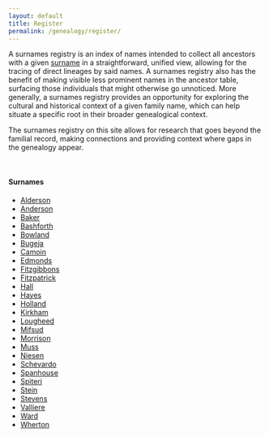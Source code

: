 ```yaml
---
layout: default
title: Register
permalink: /genealogy/register/
---
```


A surnames registry is an index of names intended to collect all ancestors with a given [surname](/surname/) in a straightforward, unified view, allowing for the tracing of direct lineages by said names. A surnames registry also has the benefit of making visible less prominent names in the ancestor table, surfacing those individuals that might otherwise go unnoticed. More generally, a surnames registry provides an opportunity for exploring the cultural and historical context of a given family name, which can help situate a specific root in their broader genealogical context.

The surnames registry on this site allows for research that goes beyond the familial record, making connections and providing context where gaps in the genealogy appear.

<br>

#### Surnames

* [Alderson](/alderson/)
* [Anderson](/anderson/)
* [Baker](/baker/)
* [Bashforth](/bashforth/)
* [Bowland](/bowland/)
* [Bugeja](/bugeja/)
* [Camoin](/camoin/)
* [Edmonds](/edmonds/)
* [Fitzgibbons](/fitzgibbons/)
* [Fitzpatrick](/fitzpatrick/)
* [Hall](/hall/)
* [Hayes](/hayes/)
* [Holland](/holland/)
* [Kirkham](/kirkham/)
* [Lougheed](/lougheed/)
* [Mifsud](/mifsud/)
* [Morrison](/morrison/)
* [Muss](/muss/)
* [Niesen](/niesen/)
* [Schevardo](/schevardo/)
* [Spanhouse](/spanhouse/)
* [Spiteri](/spiteri/)
* [Stein](/stein/)
* [Stevens](/stevens/)
* [Valliere](/valliere/)
* [Ward](/ward/)
* [Wherton](/wherton/)
